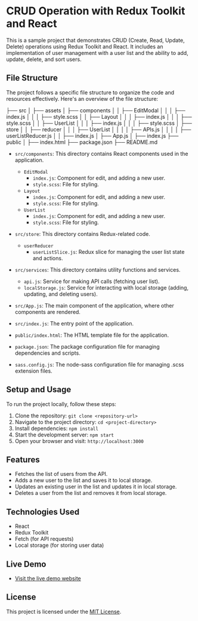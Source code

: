# CRUD Operation with Redux Toolkit and React

This is a sample project that demonstrates CRUD (Create, Read, Update, Delete) operations using Redux Toolkit and React. It includes an implementation of user management with a user list and the ability to add, update, delete, and sort users.

## File Structure

The project follows a specific file structure to organize the code and resources effectively. Here's an overview of the file structure:

├── src
│ ├── assets
│ ├── components
│ │ ├── EditModal
│ │ │ ├── index.js
│ │ │ ├── style.scss
│ │ ├── Layout
│ │ │ ├── index.js
│ │ │ ├── style.scss
│ │ ├── UserList
│ │ │ ├── index.js
│ │ │ ├── style.scss
│ ├── store
│ │ ├── reducer
│ │ │ ├── UserList
│ │ │ │ ├── APIs.js
│ │ │ │ ├── userListReducer.js
│ │ ├── index.js
│ ├── App.js
│ ├── index.js
├── public
│ ├── index.html
├── package.json
├── README.md

- `src/components`: This directory contains React components used in the application.

  - `EditModal`
    - `index.js`: Component for edit, and adding a new user.
    - `style.scss`: File for styling.
  - `Layout`
    - `index.js`: Component for edit, and adding a new user.
    - `style.scss`: File for styling.
  - `UserList`
    - `index.js`: Component for edit, and adding a new user.
    - `style.scss`: File for styling.

- `src/store`: This directory contains Redux-related code.

  - `userReducer`
    - `userListSlice.js`: Redux slice for managing the user list state and actions.

- `src/services`: This directory contains utility functions and services.

  - `api.js`: Service for making API calls (fetching user list).
  - `localStorage.js`: Service for interacting with local storage (adding, updating, and deleting users).

- `src/App.js`: The main component of the application, where other components are rendered.

- `src/index.js`: The entry point of the application.

- `public/index.html`: The HTML template file for the application.

- `package.json`: The package configuration file for managing dependencies and scripts.

- `sass.config.js`: The node-sass configuration file for managing .scss extension files.

## Setup and Usage

To run the project locally, follow these steps:

1. Clone the repository: `git clone <repository-url>`
2. Navigate to the project directory: `cd <project-directory>`
3. Install dependencies: `npm install`
4. Start the development server: `npm start`
5. Open your browser and visit: `http://localhost:3000`

## Features

- Fetches the list of users from the API.
- Adds a new user to the list and saves it to local storage.
- Updates an existing user in the list and updates it in local storage.
- Deletes a user from the list and removes it from local storage.

## Technologies Used

- React
- Redux Toolkit
- Fetch (for API requests)
- Local storage (for storing user data)

## Live Demo

- [Visit the live demo website](https://crud-operation-rosy.vercel.app)

## License

This project is licensed under the [MIT License](LICENSE).
